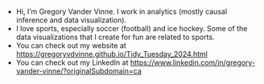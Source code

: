 - Hi, I’m Gregory Vander Vinne. I work in analytics (mostly causal inference and data visualization). 
- I love sports, especially soccer (football) and ice hockey. Some of the data visualizations that I create for fun are related to sports.
- You can check out my website at https://gregoryvdvinne.github.io/Tidy_Tuesday_2024.html
- You can check out my LinkedIn at https://www.linkedin.com/in/gregory-vander-vinne/?originalSubdomain=ca

<!---
GregoryVdvinne/GregoryVdvinne is a ✨ special ✨ repository because its `README.md` (this file) appears on your GitHub profile.
You can click the Preview link to take a look at your changes.
--->
